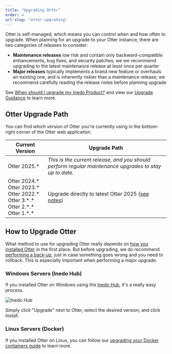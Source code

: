 ```yaml
---
title: "Upgrading Otter"
order: 4
url-slug: "otter-upgrading"
---
```


Otter is self-managed, which means you can control when and how often to upgrade. When planning for an upgrade to your Otter instance, there are two categories of releases to consider:

* **Maintenance releases** low risk and contain only backward-compatible enhancements, bug fixes, and security patches; we we recommend upgrading to the latest maintenance release at least once per quarter
* **Major releases** typically implements a brand new feature or overhauls an existing one, and is inherently riskier than a maintenance release; we recommend carefully reading the release notes before planning upgrade

See [When should I upgrade my Inedo Product?](/docs/installation/upgrading#when-should-i-upgrade-my-inedo-product) and view our [Upgrade Guidance](/docs/installation/upgrading#viewing-upgrade-guidance) to learn more.

## Otter Upgrade Path
You can find which version of Otter you're currently using in the bottom-right corner of the Otter web application.

| Current Version | Upgrade Path |
| --- | --- 
| Otter&nbsp;2025.* | *This is the current release, and you should perform regular maintenance upgrades to stay up to date.*
| Otter 2024.\* <br /> Otter 2023.\* <br /> Otter 2022.\* <br /> Otter 3.\*.\* <br />Otter 2.\*.\* <br />Otter 1.\*.\* | Upgrade directly to latest Otter 2025 ([see notes](/docs/otter-upgrade-2025))

## How to Upgrade Otter

What method to use for upgrading Otter really depends on [how you installed Otter](/docs/otter/installation-upgrading/otter-installation-guide) in the first place. But before upgrading, we do recommend [performing a back-up](/docs/installation/backing-up-restoring), just in case something goes wrong and you need to rollback. This is especially important when performing a major upgrade.

### Windows Servers (Inedo Hub)
If you installed Otter on Windows using the [Inedo Hub](/docs/installation/windows/inedo-hub), it's a really easy process.

![Inedo Hub](/resources/docs/Inedo%20Hub%20Home%202.png)

Simply click "Upgrade" next to Otter, select the desired version, and click Install.

### Linux Servers (Docker)

If you installed Otter on Linux, you can follow our [upgrading your Docker containers guide](/docs/installation/linux/installation-upgrading-docker-containers) to learn more.
